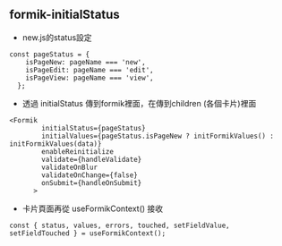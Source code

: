 ## formik-initialStatus

- new.js的status設定

```
const pageStatus = {
    isPageNew: pageName === 'new',
    isPageEdit: pageName === 'edit',
    isPageView: pageName === 'view',
  };
```
- 透過 initialStatus 傳到formik裡面，在傳到children (各個卡片)裡面


```
<Formik
        initialStatus={pageStatus}
        initialValues={pageStatus.isPageNew ? initFormikValues() : initFormikValues(data)}
        enableReinitialize
        validate={handleValidate}
        validateOnBlur
        validateOnChange={false}
        onSubmit={handleOnSubmit}
      >
```
- 卡片頁面再從 useFormikContext() 接收
```
const { status, values, errors, touched, setFieldValue, setFieldTouched } = useFormikContext();
```
